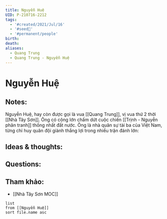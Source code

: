 ```yaml
---
title: Nguyễn Huệ
UID: P-210716-2212
tags:
  - '#created/2021/Jul/16'
  - '#seed🥜'
  - '#permanent/people'
birth: 
death: 
aliases:
  - Quang Trung
  - Quang Trung - Nguyễn Huệ
---
```

# Nguyễn Huệ

## Notes:
Nguyễn Huệ, hay còn được gọi là vua [[Quang Trung]], vị vua thứ 2 thời [[Nhà Tây Sơn]]. Ông có công lớn chấm dứt cuộc chiến [[Trịnh - Nguyễn phân tranh]] thống nhất đất nước. Ông là nhà quân sự tài ba của Việt Nam, từng chỉ huy quân đội giành thắng lợi trong nhiều trận đánh lớn: 

## Ideas & thoughts:

## Questions:


## Tham khảo:
- [[Nhà Tây Sơn MOC]]
```dataview
list
from [[Nguyễn Huệ]]
sort file.name asc
```

